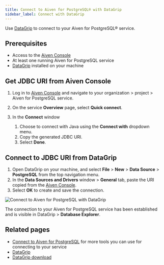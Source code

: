 ```yaml
---
title: Connect to Aiven for PostgreSQL® with DataGrip
sidebar_label: Connect with DataGrip
---
```


Use [DataGrip](https://www.jetbrains.com/datagrip/) to connect to your Aiven for
PostgreSQL® service.

## Prerequisites

- Access to the [Aiven Console](https://console.aiven.io/)
- At least one running Aiven for PostgreSQL service
- [DataGrip](https://www.jetbrains.com/datagrip/download/) installed on your machine

## Get JDBC URI from Aiven Console

1. Log in to [Aiven Console](https://console.aiven.io/) and navigate to your
   organization > project > Aiven for PostgreSQL service.
1. On the service **Overview** page, select **Quick connect**.
1. In the **Connect** window

   1. Choose to connect with Java using the **Connect with**
      dropdown menu.
   1. Copy the generated JDBC URI.
   1. Select **Done**.

## Connect to JDBC URI from DataGrip

1. Open DataGrip on your machine, and select **File** > **New** > **Data Source** >
   **PostgreSQL** from the top navigation menu.
1. In the **Data Sources and Drivers** window > **General** tab, paste the URI copied from
   the [Aiven Console](https://console.aiven.io/).
1. Select **OK** to create and save the connection.

![Connect to Aiven for PostgreSQL with DataGrip](/images/products/postgresql/datagrip-create-connection.png)

The connection to your Aiven for PostgreSQL service has been established and is visible in
DataGrip > **Database Explorer**.

## Related pages

- [Connect to Aiven for PostgreSQL](/docs/products/postgresql/howto/list-code-samples) for
more tools you can use for connecting to your service
- [DataGrip](https://www.jetbrains.com/datagrip/)
- [DataGrip download](https://www.jetbrains.com/datagrip/download/)
